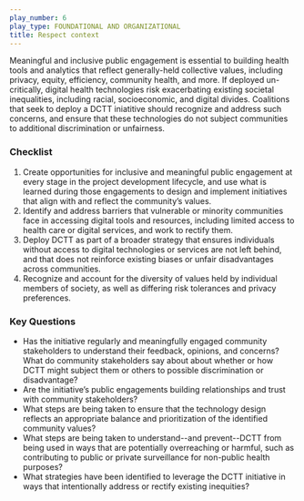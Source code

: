 ```yaml
---
play_number: 6
play_type: FOUNDATIONAL AND ORGANIZATIONAL
title: Respect context
---
```


Meaningful and inclusive public engagement is essential to building health tools and analytics that reflect generally-held collective values, including privacy, equity, efficiency, community health, and more. If deployed un-critically, digital health technologies risk exacerbating existing societal inequalities, including racial, socioeconomic, and digital divides. Coalitions that seek to deploy a DCTT iniatitive should recognize and address such concerns, and ensure that these technologies do not subject communities to additional discrimination or unfairness.

### Checklist
1. Create opportunities for inclusive and meaningful public engagement at every stage in the project development lifecycle, and use what is learned during those engagements to design and implement initiatives that align with and reflect the community’s values. 
2. Identify and address barriers that vulnerable or minority communities face in accessing digital tools and resources, including limited access to health care or digital services, and work to rectify them.
3. Deploy DCTT as part of a broader strategy that ensures individuals without access to digital technologies or services are not left behind, and that does not reinforce existing biases or unfair disadvantages across communities.
4. Recognize and account for the diversity of values held by individual members of society, as well as differing risk tolerances and privacy preferences.

### Key Questions
- Has the initiative regularly and meaningfully engaged community stakeholders to understand their feedback, opinions, and concerns? What do community stakeholders say about about whether or how DCTT might subject them or others to possible discrimination or disadvantage? 
- Are the initiative’s public engagements building relationships and trust with community stakeholders?
- What steps are being taken to ensure that the technology design reflects an appropriate balance and prioritization of the identified community values?
- What steps are being taken to understand--and prevent--DCTT from being used in ways that are potentially overreaching or harmful, such as contributing to public or private surveillance for non-public health purposes?
- What strategies have been identified to leverage the DCTT initiative in ways that intentionally address or rectify existing inequities?
